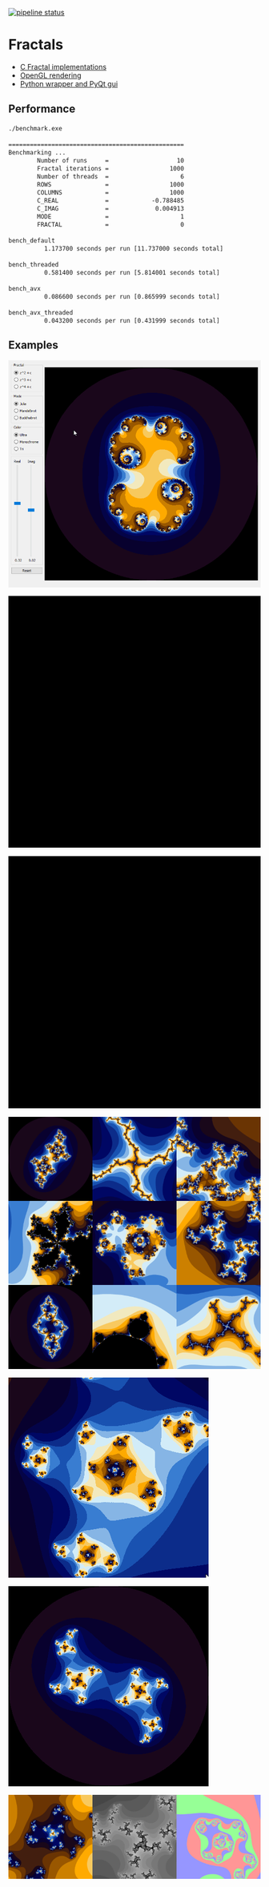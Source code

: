 [![pipeline status](https://gitlab.com/kdries/opengl-fractals/badges/master/pipeline.svg)](https://gitlab.com/kdries/opengl-fractals/commits/master)

# Fractals

- [C Fractal implementations](c-fractals)
- [OpenGL rendering](opengl-fractals)
- [Python wrapper and PyQt gui](python-fractals)


## Performance

```
./benchmark.exe

=================================================
Benchmarking ...
        Number of runs     =                   10
        Fractal iterations =                 1000
        Number of threads  =                    6
        ROWS               =                 1000
        COLUMNS            =                 1000
        C_REAL             =            -0.788485
        C_IMAG             =             0.004913
        MODE               =                    1
        FRACTAL            =                    0

bench_default
          1.173700 seconds per run [11.737000 seconds total]

bench_threaded
          0.581400 seconds per run [5.814001 seconds total]

bench_avx
          0.086600 seconds per run [0.865999 seconds total]

bench_avx_threaded
          0.043200 seconds per run [0.431999 seconds total]
```

## Examples

![](python-fractals/images/gui_example.gif)

![](images/example_iteration_1.gif)

![](images/example_iteration_2.gif)

![](images/example_ultra.png)

![](images/example_zoom_ultra.gif)

![](images/example_rotate_ultra.gif)

![](images/example_gradients.png)